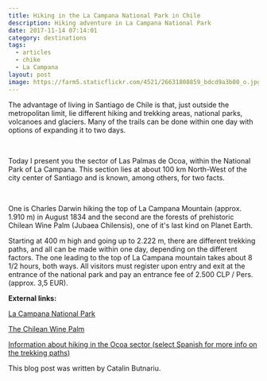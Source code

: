 ```yaml
---
title: Hiking in the La Campana National Park in Chile
description: Hiking adventure in La Campana National Park
date: 2017-11-14 07:14:01
category: destinations
tags:
  - articles
  - chike
  - La Campana
layout: post
image: https://farm5.staticflickr.com/4521/26631808859_bdcd9a3b00_o.jpg
---
```

The advantage of living in Santiago de Chile is that, just outside the metropolitan limit, lie different hiking and trekking areas, national parks, volcanoes and glaciers. Many of the trails can be done within one day with options of expanding it to two days.

<amp-img src="https://farm5.staticflickr.com/4572/38352412876_bba7928a19_o.jpg" width="1334" height="1000" alt="Hiking Chile National Park La Campana - Las Palmas de Ocoa Sector - Portezuelo de Ocoa" layout="responsive"></amp-img>
<br>
<!--more-->

Today I present you the sector of Las Palmas de Ocoa, within the National Park of La Campana. This section lies at about 100 km North-West of the city center of Santiago and is known, among others, for two facts.

<amp-img src="https://farm5.staticflickr.com/4548/38386367842_24d7443188_o.jpg" width="1000" height="1334" alt="Hiking Chile National Park La Campana - Las Palmas de Ocoa Sector - Portezuelo de Ocoa" layout="responsive"></amp-img>
<br>

One is Charles Darwin hiking the top of La Campana Mountain (approx. 1.910 m) in August 1834 and the second are the forests of prehistoric Chilean Wine Palm (Jubaea Chilensis), one of it's last kind on Planet Earth.

<amp-img src="https://farm5.staticflickr.com/4521/26631808859_45bb6e3706_o.jpg" width="1000" height="1334" alt="Hiking Chile National Park La Campana - Las Palmas de Ocoa Sector - El Roble Mountain" layout="responsive"></amp-img>

Starting at 400 m high and going up to 2.222 m, there are different trekking paths, and all can be made within one day, depending on the different factors. The one leading to the top of La Campana mountain takes about 8 1/2 hours, both ways. All visitors must register upon entry and exit at the entrance of the national park and pay an entrance fee of 2.500 CLP / Pers. (approx. 3,5 EUR).

<amp-img src="https://farm5.staticflickr.com/4555/26631808959_983532ce5c_o.jpg" width="1334" height="1000" alt="Hiking Chile National Park La Campana - Las Palmas de Ocoa Sector" layout="responsive"></amp-img>

**External links:**

<a href="http://chile.travel/en/intereses-destacados/national-parks-and-reserves/la-campana-national-park" rel="nofollow">La Campana National Park</a>

<a href="http://www.arkive.org/chilean-wine-palm/jubaea-chilensis/" rel="nofollow">The Chilean Wine Palm</a>

<a href="http://www.andeshandbook.org/senderismo/ruta/682/Portezuelo_Ocoa_desde_Granizo">Information about hiking in the Ocoa sector (select Spanish for more info on the trekking paths)</a>

<amp-img src="https://farm5.staticflickr.com/4565/38352412626_2f91604266_o.jpg" width="1334" height="1000" alt="Chilean Wine Palms" layout="responsive"></amp-img>

This blog post was written by Catalin Butnariu.
